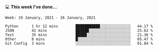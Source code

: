 💻 **This week I've done...**

<!--START_SECTION:waka-->
```text
Week: 19 January, 2021 - 26 January, 2021

Python      1 hr 12 mins        ███████████░░░░░░░░░░░░░░   44.17 % 
JSON        42 mins             ██████░░░░░░░░░░░░░░░░░░░   25.62 % 
Text        35 mins             █████░░░░░░░░░░░░░░░░░░░░   21.36 % 
Other       8 mins              █░░░░░░░░░░░░░░░░░░░░░░░░   05.47 % 
Git Config  3 mins              ░░░░░░░░░░░░░░░░░░░░░░░░░   01.84 %
```
<!--END_SECTION:waka-->
